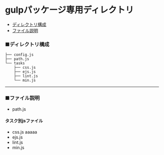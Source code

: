 # gulpパッケージ専用ディレクトリ
* [ディレクトリ構成](#dir)
* [ファイル説明](#file)

<a id="dir"></a>
### ■ディレクトリ構成
```
├── config.js
├── path.js
└── tasks
    ├── css.js
    ├── ejs.js
    ├── lint.js
    └── min.js
```
---

<a id="file"></a>
### ■ファイル説明
* path.js

#### タスク別jsファイル
* css.js
aaaaa
* ejs.js
* lint.js
* min.js
